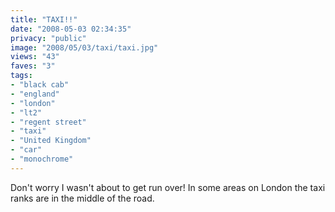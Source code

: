 ```yaml
---
title: "TAXI!!"
date: "2008-05-03 02:34:35"
privacy: "public"
image: "2008/05/03/taxi/taxi.jpg"
views: "43"
faves: "3"
tags:
- "black cab"
- "england"
- "london"
- "lt2"
- "regent street"
- "taxi"
- "United Kingdom"
- "car"
- "monochrome"
---
```

Don't worry I wasn't about to get run over! In some areas on London the taxi ranks are in the middle of the road.<a href="/photos/2008/05/03/taxi"></a>
